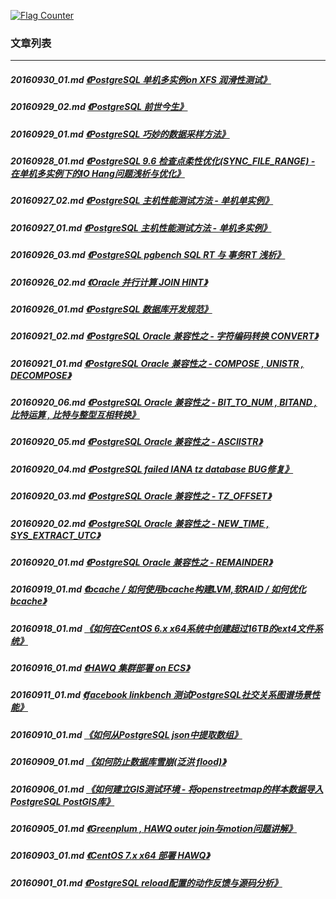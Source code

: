 <a rel="nofollow" href="http://info.flagcounter.com/h9V1"  ><img src="http://s03.flagcounter.com/count/h9V1/bg_FFFFFF/txt_000000/border_CCCCCC/columns_2/maxflags_12/viewers_0/labels_0/pageviews_0/flags_0/"  alt="Flag Counter"  border="0"  ></a>  
  
### 文章列表  
----  
##### 20160930_01.md   [《PostgreSQL 单机多实例on XFS 润滑性测试》](20160930_01.md)  
##### 20160929_02.md   [《PostgreSQL 前世今生》](20160929_02.md)  
##### 20160929_01.md   [《PostgreSQL 巧妙的数据采样方法》](20160929_01.md)  
##### 20160928_01.md   [《PostgreSQL 9.6 检查点柔性优化(SYNC_FILE_RANGE) - 在单机多实例下的IO Hang问题浅析与优化》](20160928_01.md)  
##### 20160927_02.md   [《PostgreSQL 主机性能测试方法 - 单机单实例》](20160927_02.md)  
##### 20160927_01.md   [《PostgreSQL 主机性能测试方法 - 单机多实例》](20160927_01.md)  
##### 20160926_03.md   [《PostgreSQL pgbench SQL RT 与 事务RT 浅析》](20160926_03.md)  
##### 20160926_02.md   [《Oracle 并行计算 JOIN HINT》](20160926_02.md)  
##### 20160926_01.md   [《PostgreSQL 数据库开发规范》](20160926_01.md)  
##### 20160921_02.md   [《PostgreSQL Oracle 兼容性之 - 字符编码转换 CONVERT》](20160921_02.md)  
##### 20160921_01.md   [《PostgreSQL Oracle 兼容性之 - COMPOSE , UNISTR , DECOMPOSE》](20160921_01.md)  
##### 20160920_06.md   [《PostgreSQL Oracle 兼容性之 - BIT_TO_NUM , BITAND , 比特运算 , 比特与整型互相转换》](20160920_06.md)  
##### 20160920_05.md   [《PostgreSQL Oracle 兼容性之 - ASCIISTR》](20160920_05.md)  
##### 20160920_04.md   [《PostgreSQL failed IANA tz database BUG修复》](20160920_04.md)  
##### 20160920_03.md   [《PostgreSQL Oracle 兼容性之 - TZ_OFFSET》](20160920_03.md)  
##### 20160920_02.md   [《PostgreSQL Oracle 兼容性之 - NEW_TIME , SYS_EXTRACT_UTC》](20160920_02.md)  
##### 20160920_01.md   [《PostgreSQL Oracle 兼容性之 - REMAINDER》](20160920_01.md)  
##### 20160919_01.md   [《bcache / 如何使用bcache构建LVM,软RAID / 如何优化bcache》](20160919_01.md)  
##### 20160918_01.md   [《如何在CentOS 6.x x64系统中创建超过16TB的ext4文件系统》](20160918_01.md)  
##### 20160916_01.md   [《HAWQ 集群部署 on ECS》](20160916_01.md)  
##### 20160911_01.md   [《facebook linkbench 测试PostgreSQL社交关系图谱场景性能》](20160911_01.md)  
##### 20160910_01.md   [《如何从PostgreSQL json中提取数组》](20160910_01.md)  
##### 20160909_01.md   [《如何防止数据库雪崩(泛洪 flood)》](20160909_01.md)  
##### 20160906_01.md   [《如何建立GIS测试环境 - 将openstreetmap的样本数据导入PostgreSQL PostGIS库》](20160906_01.md)  
##### 20160905_01.md   [《Greenplum , HAWQ outer join与motion问题讲解》](20160905_01.md)  
##### 20160903_01.md   [《CentOS 7.x x64 部署 HAWQ》](20160903_01.md)  
##### 20160901_01.md   [《PostgreSQL reload配置的动作反馈与源码分析》](20160901_01.md)  
